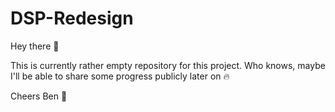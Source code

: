 # DSP-Redesign

Hey there 🤘

This is currently rather empty repository for this project. 
Who knows, maybe I'll be able to share some progress publicly later on 🔥

Cheers 
Ben 🤘
